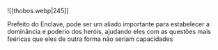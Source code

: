 ![[thobos.webp|245]]


Prefeito do Enclave, pode ser um aliado importante para estabelecer a dominância e poderio dos heróis, ajudando eles com as questões mais feéricas que eles de outra forma não seriam capacidades